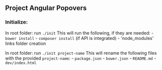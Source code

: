 ## Project Angular Popovers

### Initialize:
In root folder: run `./init`
This will run the following, if they are needed:
	- `bower install`
	- `composer install` (if API is integrated)
	- 'node_modules' links folder creation

In root folder: run `./init project-name`
This will rename the following files with the provided `project-name`:
	- `package.json`
	- `bower.json`
	- `README.md`
	- `dev/index.html`

